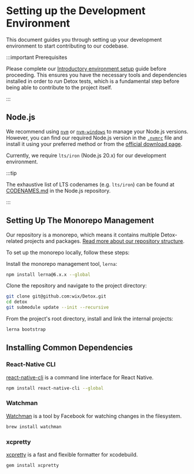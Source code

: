# Setting up the Development Environment

This document guides you through setting up your development environment to start contributing to our codebase.

:::important Prerequisites

Please complete our [Introductory environment setup](../introduction/environment-setup.md) guide before proceeding. This ensures you have the necessary tools and dependencies installed in order to _run_ Detox tests, which is a fundamental step before being able to contribute to the project itself.

:::

## Node.js

We recommend using [`nvm`](https://github.com/nvm-sh/nvm) or [`nvm-windows`](https://github.com/coreybutler/nvm-windows) to manage your Node.js versions. However, you can find our required Node.js version in the [`.nvmrc`](https://github.com/wix/Detox/blob/master/.nvmrc) file and install it using your preferred method or from the [official download page](https://nodejs.org/en/download/).

Currently, we require `lts/iron` (Node.js 20.x) for our development environment.

:::tip

The exhaustive list of LTS codenames (e.g. `lts/iron`)  can be found at [CODENAMES.md](https://github.com/nodejs/Release/blob/main/CODENAMES.md) in the Node.js repository.

:::

## Setting Up The Monorepo Management

Our repository is a monorepo, which means it contains multiple Detox-related projects and packages. [Read more about our repository structure](../code/overview.md#repository-structure).

To set up the monorepo locally, follow these steps:

Install the monorepo management tool, `lerna`:

```bash npm2yarn
npm install lerna@6.x.x --global
```

Clone the repository and navigate to the project directory:

```bash
git clone git@github.com:wix/Detox.git
cd detox
git submodule update --init --recursive
```

From the project's root directory, install and link the internal projects:

```bash
lerna bootstrap
```

## Installing Common Dependencies

### React-Native CLI

[react-native-cli] is a command line interface for React Native.

```bash npm2yarn
npm install react-native-cli --global
```

### Watchman

[Watchman] is a tool by Facebook for watching changes in the filesystem.

```bash
brew install watchman
```

### xcpretty

[xcpretty] is a fast and flexible formatter for xcodebuild.

```bash
gem install xcpretty
```

[react-native-cli]: https://www.npmjs.com/package/react-native-cli
[Watchman]: https://facebook.github.io/watchman/
[xcpretty]: https://github.com/xcpretty/xcpretty

